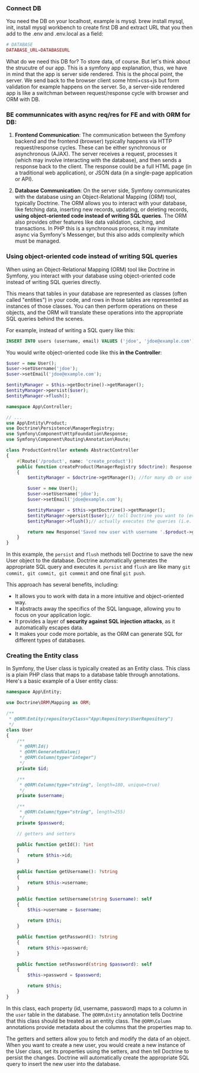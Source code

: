 ### Connect DB
You need the DB on your localhost, example is mysql.
brew install mysql, init, install mysql workbench to create first DB and extract URL that you then add to the .env and .env.local as a field: 
```php
# DATABASE
DATABASE_URL=DATABASEURL
```

What do we need this DB for?
To store data, of course. But let's think about the strucutre of our app. This is a symfony app explanation, thus, we have in mind that the app is server side rendered. This is the phocal point, the server. We send back to the browser client some html+css+js but form validation for example happens on the server. So, a server-side rendered app is like a switchman between request/response cycle with browser and ORM with DB. 

### BE communnicates with async req/res for FE and with ORM for DB:

1. **Frontend Communication**: The communication between the Symfony backend and the frontend (browser) typically happens via HTTP request/response cycles. These can be either synchronous or asynchronous (AJAX). The server receives a request, processes it (which may involve interacting with the database), and then sends a response back to the client. The response could be a full HTML page (in a traditional web application), or JSON data (in a single-page application or API).

2. **Database Communication**: On the server side, Symfony communicates with the database using an Object-Relational Mapping (ORM) tool, typically Doctrine. The ORM allows you to interact with your database, like fetching data, inserting new records, updating, or deleting records, **using object-oriented code instead of writing SQL queries**. The ORM also provides other features like data validation, caching, and transactions. In PHP this is a synchronous process, it may immitate async via Symfony's Messenger, but this also adds complexity which must be managed.


### Using object-oriented code instead of writing SQL queries

When using an Object-Relational Mapping (ORM) tool like Doctrine in Symfony, you interact with your database using object-oriented code instead of writing SQL queries directly.

This means that tables in your database are represented as classes (often called "entities") in your code, and rows in those tables are represented as instances of those classes. You can then perform operations on these objects, and the ORM will translate these operations into the appropriate SQL queries behind the scenes.

For example, instead of writing a SQL query like this:

```sql
INSERT INTO users (username, email) VALUES ('jdoe', 'jdoe@example.com');
```

You would write object-oriented code like this **in the Controller**:

```php
$user = new User();
$user->setUsername('jdoe');
$user->setEmail('jdoe@example.com');

$entityManager = $this->getDoctrine()->getManager();
$entityManager->persist($user);
$entityManager->flush();
```
```php
namespace App\Controller;

// ...
use App\Entity\Product;
use Doctrine\Persistence\ManagerRegistry;
use Symfony\Component\HttpFoundation\Response;
use Symfony\Component\Routing\Annotation\Route;

class ProductController extends AbstractController
{
    #[Route('/product', name: 'create_product')]
    public function createProduct(ManagerRegistry $doctrine): Response
    {
        $entityManager = $doctrine->getManager(); //for many db or use direclty EntityManagerInterface $entityManager for on DB

        $user = new User();
        $user->setUsername('jdoe');
        $user->setEmail('jdoe@example.com');

        $entityManager = $this->getDoctrine()->getManager();
        $entityManager->persist($user);// tell Doctrine you want to (eventually) save the Product (no queries yet)
        $entityManager->flush();// actually executes the queries (i.e. the INSERT query)

        return new Response('Saved new user with username '.$product->getUsername());
    }
}
```

In this example, the `persist` and `flush` methods tell Doctrine to save the new User object to the database. Doctrine automatically generates the appropriate SQL query and executes it. `persist` and `flush` are like many `git commit, git commit, git commmit` and one final `git push`.

This approach has several benefits, including:

- It allows you to work with data in a more intuitive and object-oriented way.
- It abstracts away the specifics of the SQL language, allowing you to focus on your application logic.
- It provides a layer of **security against SQL injection attacks**, as it automatically escapes data.
- It makes your code more portable, as the ORM can generate SQL for different types of databases.

### Creating the Entity class

In Symfony, the User class is typically created as an Entity class. This class is a plain PHP class that maps to a database table through annotations. Here's a basic example of a User entity class:

```php
namespace App\Entity;

use Doctrine\ORM\Mapping as ORM;

/**
 * @ORM\Entity(repositoryClass="App\Repository\UserRepository")
 */
class User
{
    /**
     * @ORM\Id()
     * @ORM\GeneratedValue()
     * @ORM\Column(type="integer")
     */
    private $id;

    /**
     * @ORM\Column(type="string", length=180, unique=true)
     */
    private $username;

    /**
     * @ORM\Column(type="string", length=255)
     */
    private $password;

    // getters and setters

    public function getId(): ?int
    {
        return $this->id;
    }

    public function getUsername(): ?string
    {
        return $this->username;
    }

    public function setUsername(string $username): self
    {
        $this->username = $username;

        return $this;
    }

    public function getPassword(): ?string
    {
        return $this->password;
    }

    public function setPassword(string $password): self
    {
        $this->password = $password;

        return $this;
    }
}
```

In this class, each property (id, username, password) maps to a column in the `user` table in the database. The `@ORM\Entity` annotation tells Doctrine that this class should be treated as an entity class. The `@ORM\Column` annotations provide metadata about the columns that the properties map to.

The getters and setters allow you to fetch and modify the data of an object. When you want to create a new user, you would create a new instance of the User class, set its properties using the setters, and then tell Doctrine to persist the changes. Doctrine will automatically create the appropriate SQL query to insert the new user into the database.